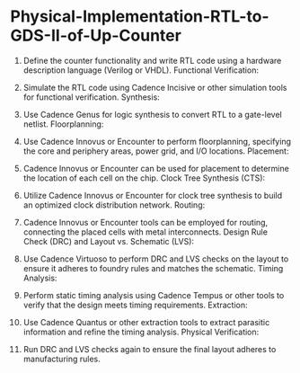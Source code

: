 # Physical-Implementation-RTL-to-GDS-II-of-Up-Counter

1. Define the counter functionality and write RTL code using a hardware description language (Verilog or VHDL).
Functional Verification:

2. Simulate the RTL code using Cadence Incisive or other simulation tools for functional verification.
Synthesis:

3. Use Cadence Genus for logic synthesis to convert RTL to a gate-level netlist.
Floorplanning:

4. Use Cadence Innovus or Encounter to perform floorplanning, specifying the core and periphery areas, power grid, and I/O locations.
Placement:

5. Cadence Innovus or Encounter can be used for placement to determine the location of each cell on the chip.
Clock Tree Synthesis (CTS):

6. Utilize Cadence Innovus or Encounter for clock tree synthesis to build an optimized clock distribution network.
Routing:

7. Cadence Innovus or Encounter tools can be employed for routing, connecting the placed cells with metal interconnects.
Design Rule Check (DRC) and Layout vs. Schematic (LVS):

8. Use Cadence Virtuoso to perform DRC and LVS checks on the layout to ensure it adheres to foundry rules and matches the schematic.
Timing Analysis:

9. Perform static timing analysis using Cadence Tempus or other tools to verify that the design meets timing requirements.
Extraction:

10. Use Cadence Quantus or other extraction tools to extract parasitic information and refine the timing analysis.
Physical Verification:

11. Run DRC and LVS checks again to ensure the final layout adheres to manufacturing rules.
